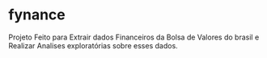 # fynance
Projeto Feito para Extrair dados Financeiros da Bolsa de Valores do brasil e Realizar Analises exploratórias sobre esses dados.  
